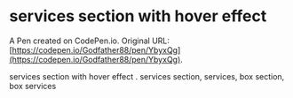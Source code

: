 # services section with hover effect

A Pen created on CodePen.io. Original URL: [https://codepen.io/Godfather88/pen/YbyxQg](https://codepen.io/Godfather88/pen/YbyxQg).

services section with hover effect . 
services section, services,  box section,  box services